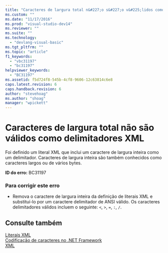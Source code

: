 ```yaml
---
title: "Caracteres de largura total n&#227;o s&#227;o v&#225;lidos como delimitadores XML | Microsoft Docs"
ms.custom: ""
ms.date: "11/17/2016"
ms.prod: "visual-studio-dev14"
ms.reviewer: ""
ms.suite: ""
ms.technology: 
  - "devlang-visual-basic"
ms.tgt_pltfrm: ""
ms.topic: "article"
f1_keywords: 
  - "vbc31197"
  - "bc31197"
helpviewer_keywords: 
  - "BC31197"
ms.assetid: f5d724f8-545b-4cf8-9606-12c63814c6e8
caps.latest.revision: 6
caps.handback.revision: 6
author: "stevehoag"
ms.author: "shoag"
manager: "wpickett"
---
```

# Caracteres de largura total n&#227;o s&#227;o v&#225;lidos como delimitadores XML
Foi definido um literal XML que inclui um caractere de largura inteira como um delimitador. Caracteres de largura inteira são também conhecidos como caracteres largos ou de vários bytes.  
  
 **ID do erro:** BC31197  
  
### Para corrigir este erro  
  
-   Remova o caractere de largura inteira da definição de literais XML e substituí\-lo por um caractere delimitador de ANSI válido. Os caracteres delimitadores válidos incluem o seguinte: `<`, `>`, `=`, `:`, `/`.  
  
## Consulte também  
 [Literais XML](../../visual-basic/language-reference/xml-literals/index.md)   
 [Codificação de caracteres no .NET Framework](../Topic/Character%20Encoding%20in%20the%20.NET%20Framework.md)   
 [XML](../../visual-basic/programming-guide/language-features/xml/index.md)